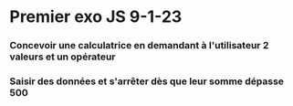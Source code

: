 # Premier exo JS 9-1-23

### Concevoir une calculatrice en demandant à l'utilisateur 2 valeurs et un opérateur

### Saisir des données et s'arrêter dès que leur somme dépasse 500